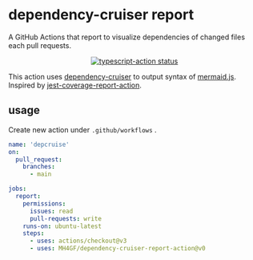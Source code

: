 # dependency-cruiser report

A GitHub Actions that report to visualize dependencies of changed files each pull requests.

<p align="center">
  <a href="https://github.com/MH4GF/dependency-cruiser-report-action/actions"><img alt="typescript-action status" src="https://github.com/MH4GF/dependency-cruiser-report-action/workflows/build-test/badge.svg"></a>
</p>

This action uses [dependency-cruiser](https://github.com/sverweij/dependency-cruiser) to output syntax of [mermaid.js](https://github.com/mermaid-js/mermaid). Inspired by [jest-coverage-report-action](https://github.com/ArtiomTr/jest-coverage-report-action).

## usage

Create new action under `.github/workflows` .

```yaml
name: 'depcruise'
on:
  pull_request:
    branches:
      - main

jobs:
  report:
    permissions:
      issues: read
      pull-requests: write
    runs-on: ubuntu-latest
    steps:
      - uses: actions/checkout@v3
      - uses: MH4GF/dependency-cruiser-report-action@v0

```